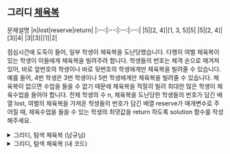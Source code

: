 ## 그리디 [체육복](https://school.programmers.co.kr/learn/courses/30/lessons/42862)

문제설명 
|n|lost|reserve|return|
|:--:|:--:|:--:|:--:|
|5|[2, 4]|[1, 3, 5]|5|
|5|[2, 4]|[3]|4|
|3|[3]|[1]|2|

점심시간에 도둑이 들어, 일부 학생이 체육복을 도난당했습니다. 다행히 여벌 체육복이 있는 학생이 이들에게 체육복을 빌려주려 합니다. 학생들의 번호는 체격 순으로 매겨져 있어, 바로 앞번호의 학생이나 바로 뒷번호의 학생에게만 체육복을 빌려줄 수 있습니다. 예를 들어, 4번 학생은 3번 학생이나 5번 학생에게만 체육복을 빌려줄 수 있습니다. 체육복이 없으면 수업을 들을 수 없기 때문에 체육복을 적절히 빌려 최대한 많은 학생이 체육수업을 들어야 합니다. 전체 학생의 수 n, 체육복을 도난당한 학생들의 번호가 담긴 배열 lost, 여벌의 체육복을 가져온 학생들의 번호가 담긴 배열 reserve가 매개변수로 주어질 때, 체육수업을 들을 수 있는 학생의 최댓값을 return 하도록 solution 함수를 작성해주세요.


<details>
<summary>그리디, 탐색 체육복 (남규님)</summary>

  - 먼저 lost, reserve 사이에 중복되는 코드를 제거해주었고
  - 초기값 answer를 두었다. 
  - 이후 조건문을 통해서 일어버린 학생이 담겨있는 배열 만큼 반복문을 실행하며, 조건을 탐색하였다. 
  - (1) 도난을 당했지만, 여벌이 있는 학생은 제외된다. 
  - (2) 도난을 당했지만, 여별이 있는 친구가 앞뒤에 있는 경우를 탐색한다. (체육복 최대 2개)
  - 첫째, 여유분이 있는 친구가 없다면, 반복문은 종료된다. 
  - 둘째, 자신의 번호보다 앞에 있는 친구가 여유분을 가지고 있으면, 빌린다. 배열은 그 친구를 제외한 새로운 매열을 만들어 낸다. 
  - 셋째, 자신의 번호보다 뒤에 있는 친구가 여유분을 가지고 있으면, 빌린다. 배열은 그 친구를 제외한 새로운 배열을 만들어 낸다. 
  - 결과는 둘째와 셋째가 실행될 때마다, 수업에 참여할 수 있는 학생을 추가함으로 문제를 풀이할 수 있는 것이다. 

```javascript 
function solution(n, lost, reserve) {
let newLost = lost.sort((a,b)=>a-b).filter((r)=>!reserve.includes(r))
let newReserve = reserve.sort((a,b)=>a-b).filter((r)=>!lost.includes(r))

var answer = n - newLost.length

newLost.forEach((l)=>{
    if(newReserve.length===0){ 
      return;
    } else if(newReserve.includes(l-1)){ 
      newReserve=newReserve.filter((r)=>r!==l-1);
      answer++;
    } else if(newReserve.includes(l+1)){ 
      newReserve=newReserve.filter((r)=>r!==l+1);
      answer++;
    }
  })

return answer;
}
```
</details>


<details>
<summary>그리디, 탐색 체육복 (내 코드)</summary>

```javascript 
function solution(n, lost, reserve) {
    const reserveStudent = Array.from({length : n}, item => 1).map((uniform, idx) => 
            reserve.includes(idx+1) 
            ? uniform+1
            : uniform)
    const lostStudent = reserveStudent.map((uniform, idx) => 
            lost.includes(idx+1) 
            ? uniform-1
            : uniform)
    lostStudent.forEach((uniform, idx) => {
        if(uniform === 0) {
            if(lostStudent[idx-1] > 1) {
                lostStudent.splice(idx-1,1,lostStudent[idx-1]-1)
                return lostStudent.splice(idx,1,lostStudent[idx]+1)
            } else if (lostStudent[idx+1] > 1) {
                lostStudent.splice(idx+1,1,lostStudent[idx+1]-1)
                 return lostStudent.splice(idx,1,lostStudent[idx]+1)
            } else {
                return uniform
            }
        } else {
            return uniform
        }
    })
    
    return lostStudent.reduce((pre, cur) => pre + (cur > 0), 0)
}
```
</details>